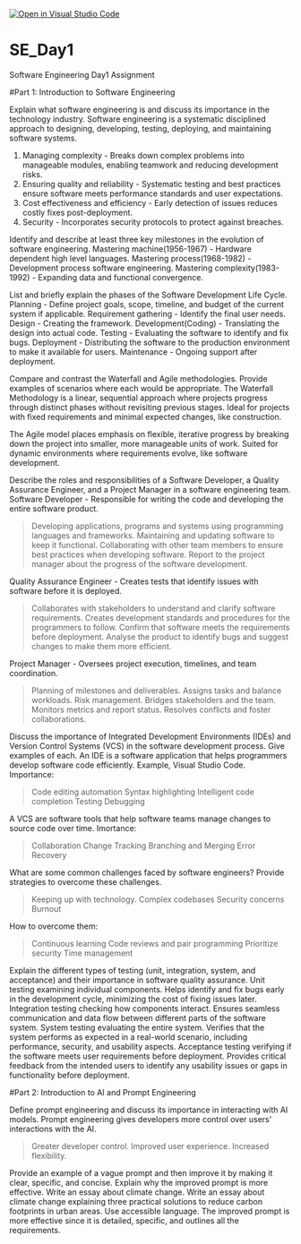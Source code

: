 [![Open in Visual Studio Code](https://classroom.github.com/assets/open-in-vscode-2e0aaae1b6195c2367325f4f02e2d04e9abb55f0b24a779b69b11b9e10269abc.svg)](https://classroom.github.com/online_ide?assignment_repo_id=18361752&assignment_repo_type=AssignmentRepo)
# SE_Day1
Software Engineering Day1 Assignment

#Part 1: Introduction to Software Engineering

Explain what software engineering is and discuss its importance in the technology industry.
Software engineering is a systematic disciplined approach to designing, developing, testing, deploying, and maintaining software systems.
1. Managing complexity - Breaks down complex problems into manageable modules, enabling teamwork and reducing development risks.
2. Ensuring quality and reliability - Systematic testing and best practices ensure software meets performance standards and user expectations.
3. Cost effectiveness and efficiency - Early detection of issues reduces costly fixes post-deployment.
4. Security - Incorporates security protocols to protect against breaches.

Identify and describe at least three key milestones in the evolution of software engineering.
Mastering machine(1956-1967) - Hardware dependent high level languages.
Mastering process(1968-1982) - Development process software engineering.
Mastering complexity(1983-1992) - Expanding data and functional convergence.

List and briefly explain the phases of the Software Development Life Cycle.
Planning - Define project goals, scope, timeline, and budget of the current system if applicable.
Requirement gathering - Identify the final user needs.
Design - Creating the framework.
Development(Coding) - Translating the design into actual code.
Testing - Evaluating the software to identify and fix bugs.
Deployment - Distributing the software to the production environment to make it available for users.
Maintenance - Ongoing support after deployment.

Compare and contrast the Waterfall and Agile methodologies. Provide examples of scenarios where each would be appropriate.
The Waterfall Methodology is a linear, sequential approach where projects progress through distinct phases without revisiting previous stages. Ideal for projects with fixed requirements and minimal expected changes, like construction.

The Agile model places emphasis on flexible, iterative progress by breaking down the project into smaller, more manageable units of work. Suited for dynamic environments where requirements evolve, like software development.

Describe the roles and responsibilities of a Software Developer, a Quality Assurance Engineer, and a Project Manager in a software engineering team.
Software Developer - Responsible for writing the code and developing the entire software product.
 > Developing applications, programs and systems using programming languages and frameworks.
 > Maintaining and updating software to keep it functional.
 > Collaborating with other team members to ensure best practices when developing software.
 > Report to the project manager about the progress of the software development.

Quality Assurance Engineer - Creates tests that identify issues with software before it is deployed.
 > Collaborates with stakeholders to understand and clarify software requirements.
 > Creates development standards and procedures for the programmers to follow.
 > Confirm that software meets the requirements before deployment.
 > Analyse the product to identify bugs and suggest changes to make them more efficient.

Project Manager - Oversees project execution, timelines, and team coordination.
 > Planning of milestones and deliverables.
 > Assigns tasks and balance workloads.
 > Risk management.
 > Bridges stakeholders and the team.
 > Monitors metrics and report status.
 > Resolves conflicts and foster collaborations.

Discuss the importance of Integrated Development Environments (IDEs) and Version Control Systems (VCS) in the software development process. Give examples of each.
An IDE is a software application that helps programmers develop software code efficiently. Example, Visual Studio Code.
 Importance:
> Code editing automation
> Syntax highlighting
> Intelligent code completion
> Testing
> Debugging

A VCS are software tools that help software teams manage changes to source code over time.
 Imortance:
> Collaboration
> Change Tracking
> Branching and Merging
> Error Recovery

What are some common challenges faced by software engineers? Provide strategies to overcome these challenges.
 > Keeping up with technology.
 > Complex codebases
 > Security concerns
 > Burnout

How to overcome them:
 > Continuous learning
 > Code reviews and pair programming
 > Prioritize security
 > Time management

Explain the different types of testing (unit, integration, system, and acceptance) and their importance in software quality assurance.
Unit testing examining individual components. Helps identify and fix bugs early in the development cycle, minimizing the cost of fixing issues later.
Integration testing checking how components interact. Ensures seamless communication and data flow between different parts of the software system.
System testing evaluating the entire system. Verifies that the system performs as expected in a real-world scenario, including performance, security, and usability aspects.
Acceptance testing verifying if the software meets user requirements before deployment. Provides critical feedback from the intended users to identify any usability issues or gaps in functionality before deployment.

#Part 2: Introduction to AI and Prompt Engineering


Define prompt engineering and discuss its importance in interacting with AI models.
Prompt engineering gives developers more control over users' interactions with the AI.
 > Greater developer control.
 > Improved user experience.
 > Increased flexibility.

Provide an example of a vague prompt and then improve it by making it clear, specific, and concise. Explain why the improved prompt is more effective.
Write an essay about climate change.
Write an essay about climate change explaining three practical solutions to reduce carbon footprints in urban areas. Use accessible language.
The improved prompt is more effective since it is detailed, specific, and outlines all the requirements.


